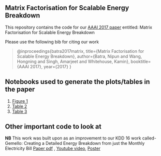 Matrix Factorisation for Scalable Energy Breakdown
-------------------

This repository contains the code for our [AAAI 2017 paper](https://nipunbatra.github.io/papers/batra_aaai2017.pdf) entitled: Matrix Factorisation for Scalable Energy Breakdown

Please use the following bib for citing our work

>@inproceedings{batra2017matrix,
  title={Matrix Factorisation for Scalable Energy Breakdown},
  author={Batra, Nipun and Wang, Hongning and Singh, Amarjeet and Whitehouse, Kamin},
  booktitle={AAAI 2017},
  year={2017}
}




Notebooks used to generate the plots/tables in the paper
----------------------------

1. [Figure 1](https://github.com/nipunbatra/mf-energybreakdown/blob/master/notebooks/dataset-plots.ipynb)
2. [Table 2](https://github.com/nipunbatra/mf-energybreakdown/blob/master/notebooks/all_feature_homes-fraction.ipynb)
3. [Table 3](https://github.com/nipunbatra/mf-energybreakdown/blob/master/notebooks/final-all-homes.ipynb)

Other important code to look at
-------------------------




**NB** This work was built upon as an improvement to our KDD 16 work called- Gemello: Creating a Detailed Energy Breakdown from just the Monthly Electricity Bill [Paper pdf](https://www.iiitd.edu.in/~nipunb/papers/gemello.pdf) , [Youtube video](https://www.youtube.com/watch?v=pzgqd9OhvDA), [Poster](https://www.iiitd.edu.in/~nipunb/slides/kdd_poster_final.pdf)